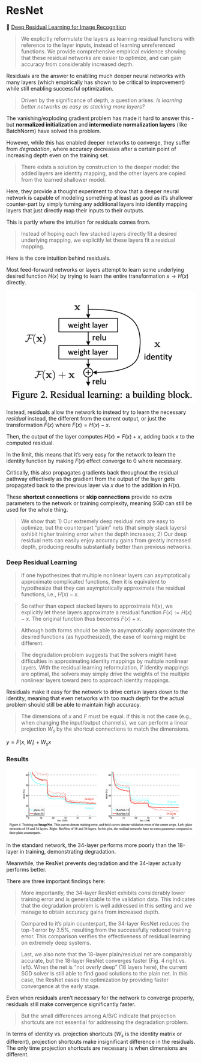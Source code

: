 # ResNet

📜 [Deep Residual Learning for Image Recognition](https://arxiv.org/abs/1512.03385)

> We explicitly reformulate the layers as learning residual functions with reference to the layer inputs, instead of learning unreferenced functions. We provide comprehensive empirical evidence showing that these residual networks are easier to optimize, and can gain accuracy from considerably increased depth.

Residuals are the answer to enabling much deeper neural networks with many layers (which empirically has shown to be critical to improvement) while still enabling successful optimization.

> Driven by the significance of depth, a question arises: _Is learning better networks as easy as stacking more layers?_

The vanishing/exploding gradient problem has made it hard to answer this - but **normalized initialization** and **intermediate normalization layers** (like BatchNorm) have solved this problem.

However, while this has enabled deeper networks to converge, they suffer from _degradation_, where accuracy decreases after a certain point of increasing depth even on the training set.

> There exists a solution by construction to the deeper model: the added layers are identity mapping, and the other layers are copied from the learned shallower model.

Here, they provide a thought experiment to show that a deeper neural network is capable of modeling something at least as good as it’s shallower counter-part by simply turning any additional layers into identity mapping layers that just directly map their inputs to their outputs.

This is partly where the intuition for residuals comes from.

> Instead of hoping each few stacked layers directly fit a desired underlying mapping, we explicitly let these layers fit a residual mapping.

Here is the core intuition behind residuals.

Most feed-forward networks or layers attempt to learn some underlying desired function $H(x)$ by trying to learn the entire transformation $x → H(x)$ directly.

![Screenshot 2024-05-09 at 11.38.41 AM.png](../../images/Screenshot_2024-05-09_at_11.38.41_AM.png)

Instead, residuals allow the network to instead try to learn the necessary _residual_ instead, the different from the current output, or just the transformation $F(x)$ where $F(x) = H(x) - x$.

Then, the output of the layer computes $H(x) = F(x) + x$, adding back $x$ to the computed residual.

In the limit, this means that it’s very easy for the network to learn the identity function by making $F(x)$ effect converge to 0 where necessary.

Critically, this also propagates gradients back throughout the residual pathway effectively as the gradient from the output of the layer gets propagated back to the previous layer via $x$ due to the addition in $H(x)$.

These **shortcut connections** or **skip connections** provide no extra parameters to the network or training complexity, meaning SGD can still be used for the whole thing.

> We show that: 1) Our extremely deep residual nets are easy to optimize, but the counterpart “plain” nets (that simply stack layers) exhibit higher training error when the depth increases; 2) Our deep residual nets can easily enjoy accuracy gains from greatly increased depth, producing results substantially better than previous networks.

### Deep Residual Learning

> If one hypothesizes that multiple nonlinear layers can asymptotically approximate complicated functions, then it is equivalent to hypothesize that they can asymptotically approximate the residual functions, i.e., $H(x) − x$.

> So rather than expect stacked layers to approximate $H(x)$, we explicitly let these layers approximate a residual function $F(x) := H(x) − x$. The original function thus becomes $F(x)+x$.

> Although both forms should be able to asymptotically approximate the desired functions (as hypothesized), the ease of learning might be different.

> The degradation problem suggests that the solvers might have difficulties in approximating identity mappings by multiple nonlinear layers. With the residual learning reformulation, if identity mappings are optimal, the solvers may simply drive the weights of the multiple nonlinear layers toward zero to approach identity mappings.

Residuals make it easy for the network to drive certain layers down to the identity, meaning that even networks with too much depth for the actual problem should still be able to maintain high accuracy.

> The dimensions of $x$ and $F$ must be equal. If this is not the case (e.g., when changing the input/output channels), we can perform a linear projection $W_s$ by the shortcut connections to match the dimensions.

$y = F(x, {W_i}) + W_sx$

### Results

![Screenshot 2024-05-09 at 11.46.54 AM.png](../../images/Screenshot_2024-05-09_at_11.46.54_AM.png)

In the standard network, the 34-layer performs more poorly than the 18-layer in training, demonstrating degradation.

Meanwhile, the ResNet prevents degradation and the 34-layer actually performs better.

There are three important findings here:

> More importantly, the 34-layer ResNet exhibits considerably lower training error and is generalizable to the validation data. This indicates that the degradation problem is well addressed in this setting and we manage to obtain accuracy gains from increased depth.

> Compared to it’s plain counterpart, the 34-layer ResNet reduces the top-1 error by 3.5%, resulting from the successfully reduced training error. This comparison verifies the effectiveness of residual learning on extremely deep systems.

> Last, we also note that the 18-layer plain/residual net are comparably accurate, but the 18-layer ResNet converges faster (Fig. 4 right vs. left). When the net is “not overly deep” (18 layers here), the current SGD solver is still able to find good solutions to the plain net. In this case, the ResNet eases the optimization by providing faster convergence at the early stage.

Even when residuals aren’t necessary for the network to converge properly, residuals still make convergence significantly faster.

> But the small differences among A/B/C indicate that projection shortcuts are
> not essential for addressing the degradation problem.

In terms of identity vs. projection shortcuts ($W_s$ is the identity matrix or different), projection shortcuts make insignificant difference in the residuals. The only time projection shortcuts are necessary is when dimensions are different.
